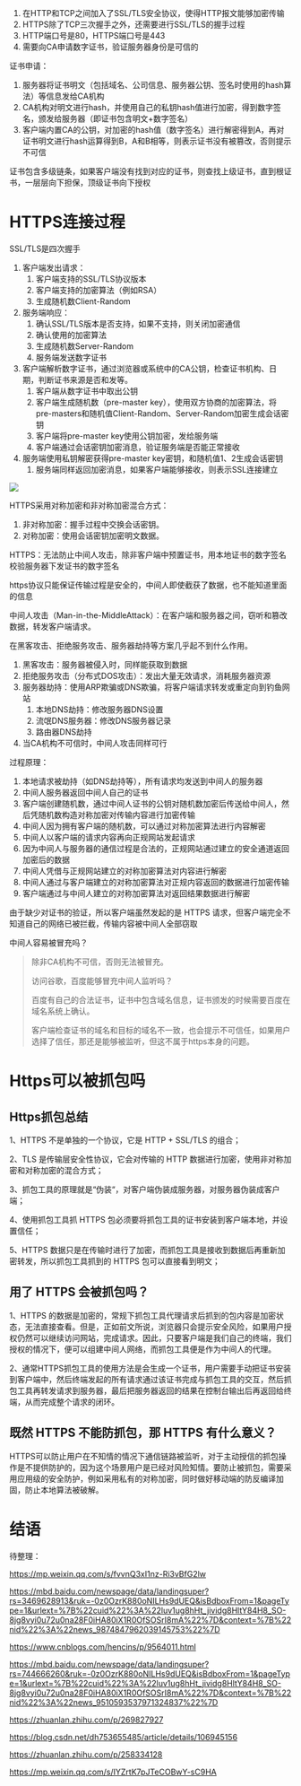 

1. 在HTTP和TCP之间加入了SSL/TLS安全协议，使得HTTP报文能够加密传输
2. HTTPS除了TCP三次握手之外，还需要进行SSL/TLS的握手过程
3. HTTP端口号是80，HTTPS端口号是443
4. 需要向CA申请数字证书，验证服务器身份是可信的

证书申请：

1. 服务器将证书明文（包括域名、公司信息、服务器公钥、签名时使用的hash算法）等信息发给CA机构
2. CA机构对明文进行hash，并使用自己的私钥hash值进行加密，得到数字签名，颁发给服务器（即证书包含明文+数字签名）
3. 客户端内置CA的公钥，对加密的hash值（数字签名）进行解密得到A，再对证书明文进行hash运算得到B，A和B相等，则表示证书没有被篡改，否则提示不可信

证书包含多级链条，如果客户端没有找到对应的证书，则查找上级证书，直到根证书，一层层向下担保，顶级证书向下授权

# HTTPS连接过程

SSL/TLS是四次握手

1. 客户端发出请求：
   1. 客户端支持的SSL/TLS协议版本
   2. 客户端支持的加密算法（例如RSA）
   3. 生成随机数Client-Random
2. 服务端响应：
   1. 确认SSL/TLS版本是否支持，如果不支持，则关闭加密通信
   2. 确认使用的加密算法
   3. 生成随机数Server-Random
   4. 服务端发送数字证书
3. 客户端解析数字证书，通过浏览器或系统中的CA公钥，检查证书机构、日期，判断证书来源是否和发等。
   1. 客户端从数字证书中取出公钥
   2. 客户端生成随机数（pre-master key），使用双方协商的加密算法，将pre-masters和随机值Client-Random、Server-Random加密生成会话密钥
   3. 客户端将pre-master key使用公钥加密，发给服务端
   4. 客户端通过会话密钥加密消息，验证服务端是否能正常接收
4. 服务端使用私钥解密获得pre-master key密钥，和随机值1、2生成会话密钥
   1. 服务端同样返回加密消息，如果客户端能够接收，则表示SSL连接建立

![](HTTPS/HTTPS连接过程.png)

HTTPS采用对称加密和非对称加密混合方式：

1. 非对称加密：握手过程中交换会话密钥。
2. 对称加密：使用会话密钥加密明文数据。

HTTPS：无法防止中间人攻击，除非客户端中预置证书，用本地证书的数字签名校验服务器下发证书的数字签名

https协议只能保证传输过程是安全的，中间人即使截获了数据，也不能知道里面的信息

中间人攻击（Man-in-the-MiddleAttack）：在客户端和服务器之间，窃听和篡改数据，转发客户端请求。

在黑客攻击、拒绝服务攻击、服务器劫持等方案几乎起不到什么作用。

1. 黑客攻击：服务器被侵入时，同样能获取到数据
2. 拒绝服务攻击（分布式DOS攻击）：发出大量无效请求，消耗服务器资源
3. 服务器劫持：使用ARP欺骗或DNS欺骗，将客户端请求转发或重定向到钓鱼网站
   1. 本地DNS劫持：修改服务器DNS设置
   2. 流氓DNS服务器：修改DNS服务器记录
   3. 路由器DNS劫持
4. 当CA机构不可信时，中间人攻击同样可行

过程原理：

1. 本地请求被劫持（如DNS劫持等），所有请求均发送到中间人的服务器
2. 中间人服务器返回中间人自己的证书
3. 客户端创建随机数，通过中间人证书的公钥对随机数加密后传送给中间人，然后凭随机数构造对称加密对传输内容进行加密传输
4. 中间人因为拥有客户端的随机数，可以通过对称加密算法进行内容解密
5. 中间人以客户端的请求内容再向正规网站发起请求
6. 因为中间人与服务器的通信过程是合法的，正规网站通过建立的安全通道返回加密后的数据
7. 中间人凭借与正规网站建立的对称加密算法对内容进行解密
8. 中间人通过与客户端建立的对称加密算法对正规内容返回的数据进行加密传输
9. 客户端通过与中间人建立的对称加密算法对返回结果数据进行解密

由于缺少对证书的验证，所以客户端虽然发起的是 HTTPS 请求，但客户端完全不知道自己的网络已被拦截，传输内容被中间人全部窃取

中间人容易被冒充吗？

> 除非CA机构不可信，否则无法被冒充。
>
> 访问谷歌，百度能够冒充中间人监听吗？
>
> 百度有自己的合法证书，证书中包含域名信息，证书颁发的时候需要百度在域名系统上确认。
>
> 客户端检查证书的域名和目标的域名不一致，也会提示不可信任，如果用户选择了信任，那还是能够被监听，但这不属于https本身的问题。

# Https可以被抓包吗

## Https抓包总结

1、HTTPS 不是单独的一个协议，它是 HTTP + SSL/TLS 的组合；

2、TLS 是传输层安全性协议，它会对传输的 HTTP 数据进行加密，使用非对称加密和对称加密的混合方式；

3、抓包工具的原理就是“伪装“，对客户端伪装成服务器，对服务器伪装成客户端；

4、使用抓包工具抓 HTTPS 包必须要将抓包工具的证书安装到客户端本地，并设置信任；

5、HTTPS 数据只是在传输时进行了加密，而抓包工具是接收到数据后再重新加密转发，所以抓包工具抓到的 HTTPS 包可以直接看到明文；

## 用了 HTTPS 会被抓包吗？

1、HTTPS 的数据是加密的，常规下抓包工具代理请求后抓到的包内容是加密状态，无法直接查看。但是，正如前文所说，浏览器只会提示安全风险，如果用户授权仍然可以继续访问网站，完成请求。因此，只要客户端是我们自己的终端，我们授权的情况下，便可以组建中间人网络，而抓包工具便是作为中间人的代理。

2、通常HTTPS抓包工具的使用方法是会生成一个证书，用户需要手动把证书安装到客户端中，然后终端发起的所有请求通过该证书完成与抓包工具的交互，然后抓包工具再转发请求到服务器，最后把服务器返回的结果在控制台输出后再返回给终端，从而完成整个请求的闭环。

## 既然 HTTPS 不能防抓包，那 HTTPS 有什么意义？

HTTPS可以防止用户在不知情的情况下通信链路被监听，对于主动授信的抓包操作是不提供防护的，因为这个场景用户是已经对风险知情。要防止被抓包，需要采用应用级的安全防护，例如采用私有的对称加密，同时做好移动端的防反编译加固，防止本地算法被破解。

# 结语

待整理：

https://mp.weixin.qq.com/s/fvvnQ3xI1nz-Ri3vBfG2lw

https://mbd.baidu.com/newspage/data/landingsuper?rs=3469628913&ruk=-0z0OzrK880oNILHs9dUEQ&isBdboxFrom=1&pageType=1&urlext=%7B%22cuid%22%3A%22luv1ug8hHt_jividg8HltY84H8_SO-8jg8vyi0u72u0na28F0iHA80iX1R0OfSOSrI8mA%22%7D&context=%7B%22nid%22%3A%22news_9874847962039145753%22%7D

https://www.cnblogs.com/hencins/p/9564011.html

https://mbd.baidu.com/newspage/data/landingsuper?rs=744666260&ruk=-0z0OzrK880oNILHs9dUEQ&isBdboxFrom=1&pageType=1&urlext=%7B%22cuid%22%3A%22luv1ug8hHt_jividg8HltY84H8_SO-8jg8vyi0u72u0na28F0iHA80iX1R0OfSOSrI8mA%22%7D&context=%7B%22nid%22%3A%22news_9510593537971324837%22%7D

https://zhuanlan.zhihu.com/p/269827927

https://blog.csdn.net/dh753655485/article/details/106945156

https://zhuanlan.zhihu.com/p/258334128

https://mp.weixin.qq.com/s/IYZrtK7pJTeCOBwY-sC9HA
